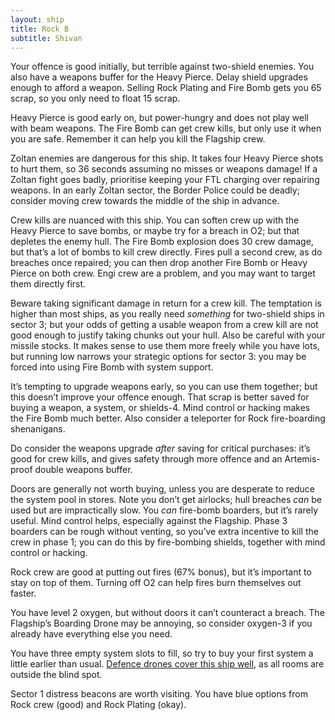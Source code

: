 ```yaml
---
layout: ship
title: Rock B
subtitle: Shivan
---
```


Your offence is good initially, but terrible against two-shield enemies. You also have a weapons buffer for the Heavy Pierce. Delay shield upgrades enough to afford a weapon. Selling Rock Plating and Fire Bomb gets you 65 scrap, so you only need to float 15 scrap.

Heavy Pierce is good early on, but power-hungry and does not play well with beam weapons. The Fire Bomb can get crew kills, but only use it when you are safe. Remember it can help you kill the Flagship crew.

Zoltan enemies are dangerous for this ship. It takes four Heavy Pierce shots to hurt them, so 36 seconds assuming no misses or weapons damage! If a Zoltan fight goes badly, prioritise keeping your FTL charging over repairing weapons. In an early Zoltan sector, the Border Police could be deadly; consider moving crew towards the middle of the ship in advance.

Crew kills are nuanced with this ship. You can soften crew up with the Heavy Pierce to save bombs, or maybe try for a breach in O2; but that depletes the enemy hull. The Fire Bomb explosion does 30 crew damage, but that’s a lot of bombs to kill crew directly. Fires pull a second crew, as do breaches once repaired; you can then drop another Fire Bomb or Heavy Pierce on both crew. Engi crew are a problem, and you may want to target them directly first.

Beware taking significant damage in return for a crew kill. The temptation is higher than most ships, as you really need *something* for two-shield ships in sector 3; but your odds of getting a usable weapon from a crew kill are not good enough to justify taking chunks out your hull. Also be careful with your missile stocks. It makes sense to use them more freely while you have lots, but running low narrows your strategic options for sector 3: you may be forced into using Fire Bomb with system support.

It’s tempting to upgrade weapons early, so you can use them together; but this doesn’t improve your offence enough. That scrap is better saved for buying a weapon, a system, or shields-4. Mind control or hacking makes the Fire Bomb much better. Also consider a teleporter for Rock fire-boarding shenanigans.

Do consider the weapons upgrade *after* saving for critical purchases: it’s good for crew kills, and gives safety through more offence and an Artemis-proof double weapons buffer.

Doors are generally not worth buying, unless you are desperate to reduce the system pool in stores. Note you don’t get airlocks; hull breaches *can* be used but are impractically slow. You *can* fire-bomb boarders, but it’s rarely useful. Mind control helps, especially against the Flagship. Phase 3 boarders can be rough without venting, so you’ve extra incentive to kill the crew in phase 1; you can do this by fire-bombing shields, together with mind control or hacking.

Rock crew are good at putting out fires (67% bonus), but it’s important to stay on top of them. Turning off O2 can help fires burn themselves out faster.

You have level 2 oxygen, but without doors it can’t counteract a breach. The Flagship’s Boarding Drone may be annoying, so consider oxygen-3 if you already have everything else you need.

You have three empty system slots to fill, so try to buy your first system a little earlier than usual. [Defence drones cover this ship well](https://i.imgur.com/FUSYVNi.jpg), as all rooms are outside the blind spot.

Sector 1 distress beacons are worth visiting. You have blue options from Rock crew (good) and Rock Plating (okay).